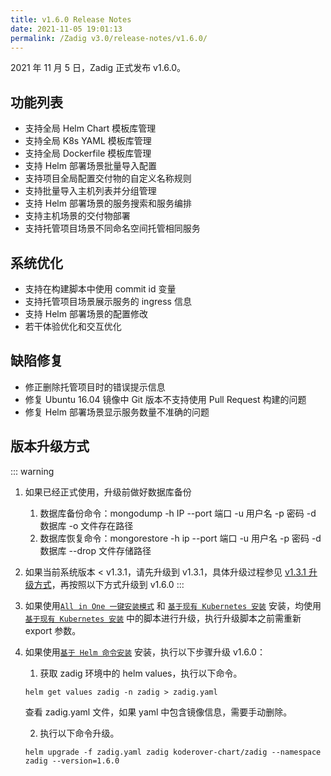```yaml
---
title: v1.6.0 Release Notes
date: 2021-11-05 19:01:13
permalink: /Zadig v3.0/release-notes/v1.6.0/
---
```

2021 年 11 月 5 日，Zadig 正式发布 v1.6.0。

## 功能列表
- 支持全局 Helm Chart 模板库管理
- 支持全局  K8s YAML 模板库管理
- 支持全局 Dockerfile 模板库管理
- 支持 Helm 部署场景批量导入配置
- 支持项目全局配置交付物的自定义名称规则
- 支持批量导入主机列表并分组管理
- 支持 Helm 部署场景的服务搜索和服务编排
- 支持主机场景的交付物部署 
- 支持托管项目场景不同命名空间托管相同服务 

## 系统优化
- 支持在构建脚本中使用 commit id 变量
- 支持托管项目场景展示服务的 ingress 信息
- 支持 Helm 部署场景的配置修改 
- 若干体验优化和交互优化

## 缺陷修复
- 修正删除托管项目时的错误提示信息
- 修复 Ubuntu 16.04 镜像中 Git 版本不支持使用 Pull Request 构建的问题
- 修复 Helm 部署场景显示服务数量不准确的问题

## 版本升级方式

::: warning

1. 如果已经正式使用，升级前做好数据库备份
    1. 数据库备份命令：mongodump -h IP --port 端口 -u 用户名 -p 密码 -d 数据库 -o 文件存在路径
    2. 数据库恢复命令：mongorestore -h ip --port 端口 -u 用户名 -p 密码 -d 数据库 --drop 文件存储路径
2. 如果当前系统版本 < v1.3.1，请先升级到 v1.3.1，具体升级过程参见 [v1.3.1 升级方式](/v1.6.0/release-notes/v1.3.1/)，再按照以下方式升级到 v1.6.0
:::

1. 如果使用[`All in One 一键安装模式`](/v1.6.0/install/all-in-one/) 和 [`基于现有 Kubernetes 安装`](/v1.6.0/install/install-on-k8s/) 安装，均使用 [`基于现有 Kubernetes 安装`](/v1.6.0/install/install-on-k8s/) 中的脚本进行升级，执行升级脚本之前需重新 export 参数。

2. 如果使用[`基于 Helm 命令安装`](/v1.6.0/install/helm-deploy/) 安装，执行以下步骤升级 v1.6.0：
    
    1. 获取 zadig 环境中的 helm values，执行以下命令。

    ```
    helm get values zadig -n zadig > zadig.yaml
    ```

    查看 zadig.yaml 文件，如果 yaml 中包含镜像信息，需要手动删除。
    
    2. 执行以下命令升级。
    
    ```
    helm upgrade -f zadig.yaml zadig koderover-chart/zadig --namespace zadig --version=1.6.0
    ```
